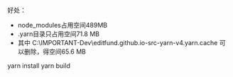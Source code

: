 #

好处：
- node_modules占用空间489MB
- .yarn目录只占用空间71.8 MB
- 其中 C:\IMPORTANT-Dev\editfund.github.io-src-yarn-v4\.yarn\.cache 可以删除，得空间65.6 MB

yarn install
yarn build